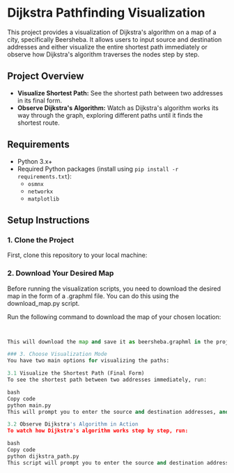 # Dijkstra Pathfinding Visualization

This project provides a visualization of Dijkstra's algorithm on a map of a city, specifically Beersheba. It allows users to input source and destination addresses and either visualize the entire shortest path immediately or observe how Dijkstra's algorithm traverses the nodes step by step.

## Project Overview

- **Visualize Shortest Path:** See the shortest path between two addresses in its final form.
- **Observe Dijkstra's Algorithm:** Watch as Dijkstra's algorithm works its way through the graph, exploring different paths until it finds the shortest route.

## Requirements

- Python 3.x+
- Required Python packages (install using `pip install -r requirements.txt`):
  - `osmnx`
  - `networkx`
  - `matplotlib`

## Setup Instructions

### 1. Clone the Project

First, clone this repository to your local machine:


### 2. Download Your Desired Map
Before running the visualization scripts, you need to download the desired map in the form of a .graphml file. You can do this using the download_map.py script.

Run the following command to download the map of your chosen location:
``` python download_map.py


This will download the map and save it as beersheba.graphml in the project directory by default. If you need a different location, modify the script to download the specific area you need.

### 3. Choose Visualization Mode
You have two main options for visualizing the paths:

3.1 Visualize the Shortest Path (Final Form)
To see the shortest path between two addresses immediately, run:

bash
Copy code
python main.py
This will prompt you to enter the source and destination addresses, and then it will calculate and display the shortest path on the map.

3.2 Observe Dijkstra's Algorithm in Action
To watch how Dijkstra's algorithm works step by step, run:

bash
Copy code
python dijkstra_path.py
This script will prompt you to enter the source and destination addresses and then visualize how the algorithm explores different paths until it finds the shortest one.
